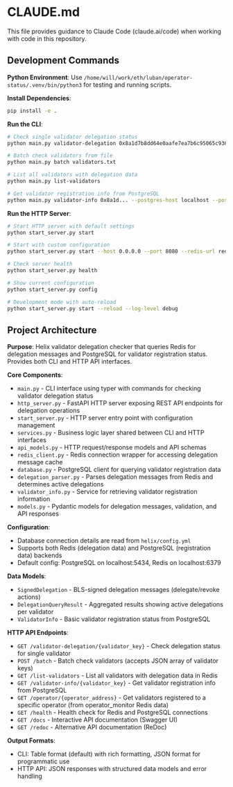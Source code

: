 # CLAUDE.md

This file provides guidance to Claude Code (claude.ai/code) when working with code in this repository.

## Development Commands

**Python Environment**: Use `/home/will/work/eth/luban/operator-status/.venv/bin/python3` for testing and running scripts.

**Install Dependencies**:
```bash
pip install -e .
```

**Run the CLI**:
```bash
# Check single validator delegation status
python main.py validator-delegation 0x8a1d7b8dd64e0aafe7ea7b6c95065c9364cf99d38470db679bdf5c9bed34755c947c6c3cdb2f4a66dd4d31aae7e23d7a

# Batch check validators from file
python main.py batch validators.txt

# List all validators with delegation data
python main.py list-validators

# Get validator registration info from PostgreSQL
python main.py validator-info 0x8a1d... --postgres-host localhost --postgres-port 5434
```

**Run the HTTP Server**:
```bash
# Start HTTP server with default settings
python start_server.py start

# Start with custom configuration
python start_server.py start --host 0.0.0.0 --port 8080 --redis-url redis://localhost:6379 --redis-key-prefix validators_by_operator

# Check server health
python start_server.py health

# Show current configuration
python start_server.py config

# Development mode with auto-reload
python start_server.py start --reload --log-level debug
```

## Project Architecture

**Purpose**: Helix validator delegation checker that queries Redis for delegation messages and PostgreSQL for validator registration status. Provides both CLI and HTTP API interfaces.

**Core Components**:
- `main.py` - CLI interface using typer with commands for checking validator delegation status
- `http_server.py` - FastAPI HTTP server exposing REST API endpoints for delegation operations
- `start_server.py` - HTTP server entry point with configuration management
- `services.py` - Business logic layer shared between CLI and HTTP interfaces
- `api_models.py` - HTTP request/response models and API schemas
- `redis_client.py` - Redis connection wrapper for accessing delegation message cache
- `database.py` - PostgreSQL client for querying validator registration data
- `delegation_parser.py` - Parses delegation messages from Redis and determines active delegations
- `validator_info.py` - Service for retrieving validator registration information
- `models.py` - Pydantic models for delegation messages, validation, and API responses

**Configuration**: 
- Database connection details are read from `helix/config.yml`
- Supports both Redis (delegation data) and PostgreSQL (registration data) backends
- Default config: PostgreSQL on localhost:5434, Redis on localhost:6379

**Data Models**:
- `SignedDelegation` - BLS-signed delegation messages (delegate/revoke actions)
- `DelegationQueryResult` - Aggregated results showing active delegations per validator
- `ValidatorInfo` - Basic validator registration status from PostgreSQL

**HTTP API Endpoints**:
- `GET /validator-delegation/{validator_key}` - Check delegation status for single validator
- `POST /batch` - Batch check validators (accepts JSON array of validator keys)
- `GET /list-validators` - List all validators with delegation data in Redis
- `GET /validator-info/{validator_key}` - Get validator registration info from PostgreSQL
- `GET /operator/{operator_address}` - Get validators registered to a specific operator (from operator_monitor Redis data)
- `GET /health` - Health check for Redis and PostgreSQL connections
- `GET /docs` - Interactive API documentation (Swagger UI)
- `GET /redoc` - Alternative API documentation (ReDoc)

**Output Formats**: 
- CLI: Table format (default) with rich formatting, JSON format for programmatic use
- HTTP API: JSON responses with structured data models and error handling